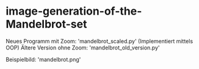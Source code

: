 # image-generation-of-the-Mandelbrot-set

Neues Programm mit Zoom: 'mandelbrot_scaled.py' (Implementiert mittels OOP)
Ältere Version ohne Zoom: 'mandelbrot_old_version.py'

Beispielbild: 'mandelbrot.png'

